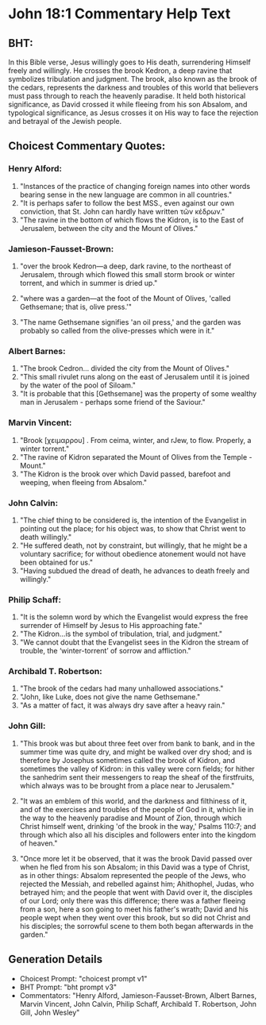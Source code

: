 # John 18:1 Commentary Help Text

## BHT:
In this Bible verse, Jesus willingly goes to His death, surrendering Himself freely and willingly. He crosses the brook Kedron, a deep ravine that symbolizes tribulation and judgment. The brook, also known as the brook of the cedars, represents the darkness and troubles of this world that believers must pass through to reach the heavenly paradise. It held both historical significance, as David crossed it while fleeing from his son Absalom, and typological significance, as Jesus crosses it on His way to face the rejection and betrayal of the Jewish people.

## Choicest Commentary Quotes:
### Henry Alford:
1. "Instances of the practice of changing foreign names into other words bearing sense in the new language are common in all countries." 
2. "It is perhaps safer to follow the best MSS., even against our own conviction, that St. John can hardly have written τῶν κέδρων." 
3. "The ravine in the bottom of which flows the Kidron, is to the East of Jerusalem, between the city and the Mount of Olives."

### Jamieson-Fausset-Brown:
1. "over the brook Kedron—a deep, dark ravine, to the northeast of Jerusalem, through which flowed this small storm brook or winter torrent, and which in summer is dried up." 

2. "where was a garden—at the foot of the Mount of Olives, 'called Gethsemane; that is, olive press.'" 

3. "The name Gethsemane signifies 'an oil press,' and the garden was probably so called from the olive-presses which were in it."

### Albert Barnes:
1. "The brook Cedron... divided the city from the Mount of Olives." 
2. "This small rivulet runs along on the east of Jerusalem until it is joined by the water of the pool of Siloam."
3. "It is probable that this [Gethsemane] was the property of some wealthy man in Jerusalem - perhaps some friend of the Saviour."

### Marvin Vincent:
1. "Brook [χειμαρρου] . From ceima, winter, and rJew, to flow. Properly, a winter torrent." 
2. "The ravine of Kidron separated the Mount of Olives from the Temple - Mount."
3. "The Kidron is the brook over which David passed, barefoot and weeping, when fleeing from Absalom."

### John Calvin:
1. "The chief thing to be considered is, the intention of the Evangelist in pointing out the place; for his object was, to show that Christ went to death willingly."
2. "He suffered death, not by constraint, but willingly, that he might be a voluntary sacrifice; for without obedience atonement would not have been obtained for us."
3. "Having subdued the dread of death, he advances to death freely and willingly."

### Philip Schaff:
1. "It is the solemn word by which the Evangelist would express the free surrender of Himself by Jesus to His approaching fate."
2. "The Kidron...is the symbol of tribulation, trial, and judgment."
3. "We cannot doubt that the Evangelist sees in the Kidron the stream of trouble, the ‘winter-torrent’ of sorrow and affliction."

### Archibald T. Robertson:
1. "The brook of the cedars had many unhallowed associations." 
2. "John, like Luke, does not give the name Gethsemane." 
3. "As a matter of fact, it was always dry save after a heavy rain."

### John Gill:
1. "This brook was but about three feet over from bank to bank, and in the summer time was quite dry, and might be walked over dry shod; and is therefore by Josephus sometimes called the brook of Kidron, and sometimes the valley of Kidron: in this valley were corn fields; for hither the sanhedrim sent their messengers to reap the sheaf of the firstfruits, which always was to be brought from a place near to Jerusalem." 

2. "It was an emblem of this world, and the darkness and filthiness of it, and of the exercises and troubles of the people of God in it, which lie in the way to the heavenly paradise and Mount of Zion, through which Christ himself went, drinking 'of the brook in the way,' Psalms 110:7; and through which also all his disciples and followers enter into the kingdom of heaven."

3. "Once more let it be observed, that it was the brook David passed over when he fled from his son Absalom; in this David was a type of Christ, as in other things: Absalom represented the people of the Jews, who rejected the Messiah, and rebelled against him; Ahithophel, Judas, who betrayed him; and the people that went with David over it, the disciples of our Lord; only there was this difference; there was a father fleeing from a son, here a son going to meet his father's wrath; David and his people wept when they went over this brook, but so did not Christ and his disciples; the sorrowful scene to them both began afterwards in the garden."


## Generation Details
- Choicest Prompt: "choicest prompt v1"
- BHT Prompt: "bht prompt v3"
- Commentators: "Henry Alford, Jamieson-Fausset-Brown, Albert Barnes, Marvin Vincent, John Calvin, Philip Schaff, Archibald T. Robertson, John Gill, John Wesley"
